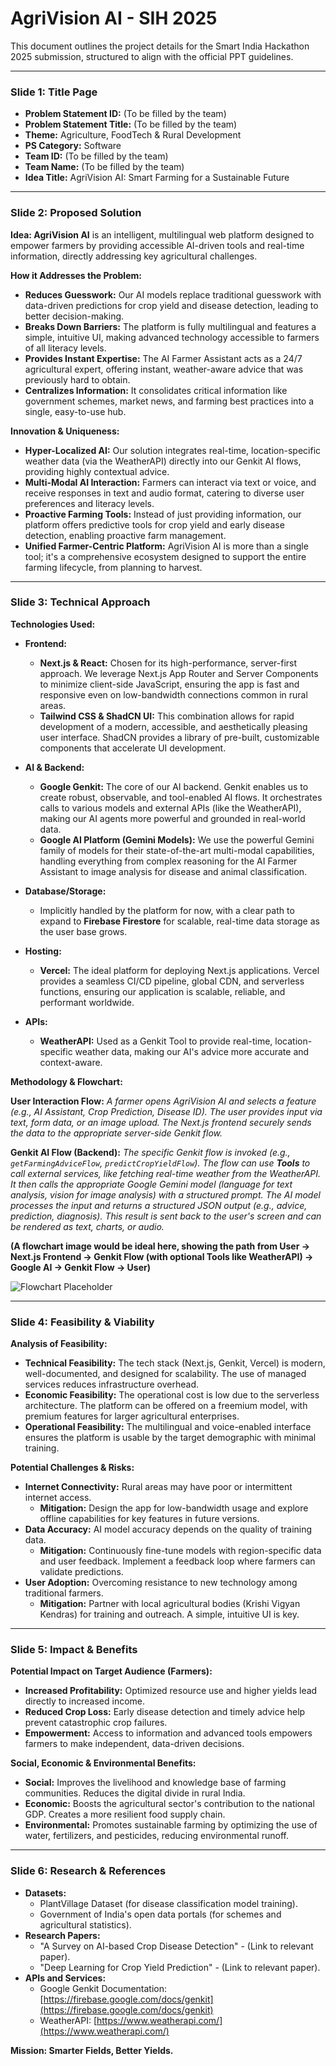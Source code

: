 # AgriVision AI - SIH 2025

This document outlines the project details for the Smart India Hackathon 2025 submission, structured to align with the official PPT guidelines.

---

### **Slide 1: Title Page**

- **Problem Statement ID:** (To be filled by the team)
- **Problem Statement Title:** (To be filled by the team)
- **Theme:** Agriculture, FoodTech & Rural Development
- **PS Category:** Software
- **Team ID:** (To be filled by the team)
- **Team Name:** (To be filled by the team)
- **Idea Title:** AgriVision AI: Smart Farming for a Sustainable Future

---

### **Slide 2: Proposed Solution**

**Idea: AgriVision AI** is an intelligent, multilingual web platform designed to empower farmers by providing accessible AI-driven tools and real-time information, directly addressing key agricultural challenges.

**How it Addresses the Problem:**
- **Reduces Guesswork:** Our AI models replace traditional guesswork with data-driven predictions for crop yield and disease detection, leading to better decision-making.
- **Breaks Down Barriers:** The platform is fully multilingual and features a simple, intuitive UI, making advanced technology accessible to farmers of all literacy levels.
- **Provides Instant Expertise:** The AI Farmer Assistant acts as a 24/7 agricultural expert, offering instant, weather-aware advice that was previously hard to obtain.
- **Centralizes Information:** It consolidates critical information like government schemes, market news, and farming best practices into a single, easy-to-use hub.

**Innovation & Uniqueness:**
- **Hyper-Localized AI:** Our solution integrates real-time, location-specific weather data (via the WeatherAPI) directly into our Genkit AI flows, providing highly contextual advice.
- **Multi-Modal AI Interaction:** Farmers can interact via text or voice, and receive responses in text and audio format, catering to diverse user preferences and literacy levels.
- **Proactive Farming Tools:** Instead of just providing information, our platform offers predictive tools for crop yield and early disease detection, enabling proactive farm management.
- **Unified Farmer-Centric Platform:** AgriVision AI is more than a single tool; it's a comprehensive ecosystem designed to support the entire farming lifecycle, from planning to harvest.

---

### **Slide 3: Technical Approach**

**Technologies Used:**
- **Frontend:**
  - **Next.js & React:** Chosen for its high-performance, server-first approach. We leverage Next.js App Router and Server Components to minimize client-side JavaScript, ensuring the app is fast and responsive even on low-bandwidth connections common in rural areas.
  - **Tailwind CSS & ShadCN UI:** This combination allows for rapid development of a modern, accessible, and aesthetically pleasing user interface. ShadCN provides a library of pre-built, customizable components that accelerate UI development.

- **AI & Backend:**
  - **Google Genkit:** The core of our AI backend. Genkit enables us to create robust, observable, and tool-enabled AI flows. It orchestrates calls to various models and external APIs (like the WeatherAPI), making our AI agents more powerful and grounded in real-world data.
  - **Google AI Platform (Gemini Models):** We use the powerful Gemini family of models for their state-of-the-art multi-modal capabilities, handling everything from complex reasoning for the AI Farmer Assistant to image analysis for disease and animal classification.

- **Database/Storage:**
  - Implicitly handled by the platform for now, with a clear path to expand to **Firebase Firestore** for scalable, real-time data storage as the user base grows.

- **Hosting:**
  - **Vercel:** The ideal platform for deploying Next.js applications. Vercel provides a seamless CI/CD pipeline, global CDN, and serverless functions, ensuring our application is scalable, reliable, and performant worldwide.

- **APIs:**
  - **WeatherAPI:** Used as a Genkit Tool to provide real-time, location-specific weather data, making our AI's advice more accurate and context-aware.

**Methodology & Flowchart:**

**User Interaction Flow:**
*A farmer opens AgriVision AI and selects a feature (e.g., AI Assistant, Crop Prediction, Disease ID).*
*The user provides input via text, form data, or an image upload.*
*The Next.js frontend securely sends the data to the appropriate server-side Genkit flow.*

**Genkit AI Flow (Backend):**
*The specific Genkit flow is invoked (e.g., `getFarmingAdviceFlow`, `predictCropYieldFlow`).*
*The flow can use **Tools** to call external services, like fetching real-time weather from the WeatherAPI.*
*It then calls the appropriate Google Gemini model (language for text analysis, vision for image analysis) with a structured prompt.*
*The AI model processes the input and returns a structured JSON output (e.g., advice, prediction, diagnosis).*
*This result is sent back to the user's screen and can be rendered as text, charts, or audio.*

**(A flowchart image would be ideal here, showing the path from User -> Next.js Frontend -> Genkit Flow (with optional Tools like WeatherAPI) -> Google AI -> Genkit Flow -> User)**

![Flowchart Placeholder](https://picsum.photos/800/400?data-ai-hint=flowchart+diagram)

---

### **Slide 4: Feasibility & Viability**

**Analysis of Feasibility:**
- **Technical Feasibility:** The tech stack (Next.js, Genkit, Vercel) is modern, well-documented, and designed for scalability. The use of managed services reduces infrastructure overhead.
- **Economic Feasibility:** The operational cost is low due to the serverless architecture. The platform can be offered on a freemium model, with premium features for larger agricultural enterprises.
- **Operational Feasibility:** The multilingual and voice-enabled interface ensures the platform is usable by the target demographic with minimal training.

**Potential Challenges & Risks:**
- **Internet Connectivity:** Rural areas may have poor or intermittent internet access.
  - **Mitigation:** Design the app for low-bandwidth usage and explore offline capabilities for key features in future versions.
- **Data Accuracy:** AI model accuracy depends on the quality of training data.
  - **Mitigation:** Continuously fine-tune models with region-specific data and user feedback. Implement a feedback loop where farmers can validate predictions.
- **User Adoption:** Overcoming resistance to new technology among traditional farmers.
  - **Mitigation:** Partner with local agricultural bodies (Krishi Vigyan Kendras) for training and outreach. A simple, intuitive UI is key.

---

### **Slide 5: Impact & Benefits**

**Potential Impact on Target Audience (Farmers):**
- **Increased Profitability:** Optimized resource use and higher yields lead directly to increased income.
- **Reduced Crop Loss:** Early disease detection and timely advice help prevent catastrophic crop failures.
- **Empowerment:** Access to information and advanced tools empowers farmers to make independent, data-driven decisions.

**Social, Economic & Environmental Benefits:**
- **Social:** Improves the livelihood and knowledge base of farming communities. Reduces the digital divide in rural India.
- **Economic:** Boosts the agricultural sector's contribution to the national GDP. Creates a more resilient food supply chain.
- **Environmental:** Promotes sustainable farming by optimizing the use of water, fertilizers, and pesticides, reducing environmental runoff.

---

### **Slide 6: Research & References**

- **Datasets:**
  - PlantVillage Dataset (for disease classification model training).
  - Government of India's open data portals (for schemes and agricultural statistics).
- **Research Papers:**
  - "A Survey on AI-based Crop Disease Detection" - (Link to relevant paper).
  - "Deep Learning for Crop Yield Prediction" - (Link to relevant paper).
- **APIs and Services:**
  - Google Genkit Documentation: [https://firebase.google.com/docs/genkit](https://firebase.google.com/docs/genkit)
  - WeatherAPI: [https://www.weatherapi.com/](https://www.weatherapi.com/)

**Mission: Smarter Fields, Better Yields.**
